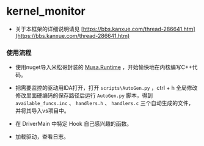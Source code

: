 # kernel_monitor

+ 关于本框架的详细说明请见 [https://bbs.kanxue.com/thread-286641.htm](https://bbs.kanxue.com/thread-286641.htm)

### 使用流程

+ 使用nuget导入米松哥封装的 [Musa.Runtime](https://github.com/MiroKaku/Musa.runtime)  ，开始愉快地在内核编写C++代码。

+ 把需要监控的驱动用IDA打开，打开 `scripts\AutoGen.py` ，ctrl + h 全局修改修改里面硬编码的保存路径后运行 `AutoGen.py` 脚本，得到 `available_funcs.inc` 、 `handlers.h` 、 `handlers.c` 三个自动生成的文件，并将其导入vs项目中。
+ 在 DriverMain 中特定 Hook 自己感兴趣的函数。
+ 加载驱动，查看日志。
